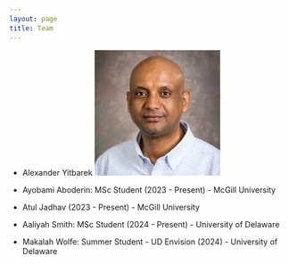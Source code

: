 ```yaml
---
layout: page
title: Team
---
```


- Alexander Yitbarek
   ![Image Alt](Images/UDPhoto.jpeg) 
  
- Ayobami Aboderin: MSc Student (2023 - Present) - McGill University
  
- Atul Jadhav (2023 - Present) - McGill University
  
- Aaliyah Smith: MSc Student (2024 - Present)  - University of Delaware

- Makalah Wolfe: Summer Student - UD Envision (2024) - University of Delaware
